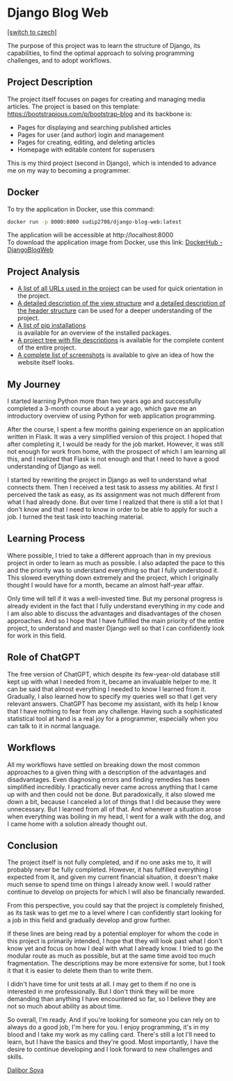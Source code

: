 # Django Blog Web
[[switch to czech]](../README.md)

The purpose of this project was to learn the structure of Django, its capabilities, 
to find the optimal approach to solving programming challenges, and to adopt workflows.


## Project Description

The project itself focuses on pages for creating and managing media articles. 
The project is based on this template: https://bootstrapious.com/p/bootstrap-blog and its backbone is:

- Pages for displaying and searching published articles
- Pages for user (and author) login and management
- Pages for creating, editing, and deleting articles
- Homepage with editable content for superusers

This is my third project (second in Django), which is intended to advance me on my way to becoming a programmer.


## Docker

To try the application in Docker, use this command:  
```bash
docker run -p 8000:8000 sudip2708/django-blog-web:latest
```  
The application will be accessible at http://localhost:8000  
To download the application image from Docker, use this link: [DockerHub - DjangoBlogWeb](https://hub.docker.com/r/sudip2708/django-blog-web)


## Project Analysis

- [A list of all URLs used in the project](01_url_list_[en].md) 
can be used for quick orientation in the project.
- [A detailed description of the view structure](02_view_list_[en].md) 
and [a detailed description of the header structure](04_header_[en].md) 
can be used for a deeper understanding of the project.
- [A list of pip installations](03_pip_install_[en].md)  
is available for an overview of the installed packages.
- [A project tree with file descriptions](05_tree_[en].md) 
is available for the complete content of the entire project.
- [A complete list of screenshots](06_screenshots_[en].md) 
is available to give an idea of how the website itself looks.



## My Journey

I started learning Python more than two years ago and successfully completed a 3-month course about a year ago, 
which gave me an introductory overview of using Python for web application programming.

After the course, I spent a few months gaining experience on an application written in Flask. 
It was a very simplified version of this project. 
I hoped that after completing it, I would be ready for the job market. 
However, it was still not enough for work from home, with the prospect of which I am learning all this, 
and I realized that Flask is not enough and that I need to have a good understanding of Django as well.

I started by rewriting the project in Django as well to understand what connects them. 
Then I received a test task to assess my abilities. At first I perceived the task as easy, 
as its assignment was not much different from what I had already done. 
But over time I realized that there is still a lot that I don't know 
and that I need to know in order to be able to apply for such a job. 
I turned the test task into teaching material.


## Learning Process

Where possible, I tried to take a different approach than in my previous project in order to learn as much as possible. 
I also adapted the pace to this and the priority was to understand everything so that I fully understood it. 
This slowed everything down extremely and the project, 
which I originally thought I would have for a month, became an almost half-year affair.

Only time will tell if it was a well-invested time. 
But my personal progress is already evident in the fact that I fully understand everything in my code 
and I am also able to discuss the advantages and disadvantages of the chosen approaches. 
And so I hope that I have fulfilled the main priority of the entire project, 
to understand and master Django well so that I can confidently look for work in this field.

## Role of ChatGPT

The free version of ChatGPT, which despite its few-year-old database still kept up 
with what I needed from it, became an invaluable helper to me. 
It can be said that almost everything I needed to know I learned from it. 
Gradually, I also learned how to specify my queries well so that I get very relevant answers. 
ChatGPT has become my assistant, with its help I know that I have nothing to fear from any challenge. 
Having such a sophisticated statistical tool at hand is a real joy for a programmer, 
especially when you can talk to it in normal language.

## Workflows

All my workflows have settled on breaking down the most common approaches 
to a given thing with a description of the advantages and disadvantages. 
Even diagnosing errors and finding remedies has been simplified incredibly. 
I practically never came across anything that I came up with and then could not be done. 
But paradoxically, it also slowed me down a bit, 
because I canceled a lot of things that I did because they were unnecessary. 
But I learned from all of that. 
And whenever a situation arose when everything was boiling in my head, 
I went for a walk with the dog, and I came home with a solution already thought out.

## Conclusion

The project itself is not fully completed, and if no one asks me to, it will probably never be fully completed.
However, it has fulfilled everything I expected from it, and given my current financial situation, 
it doesn't make much sense to spend time on things I already know well.
I would rather continue to develop on projects for which I will also be financially rewarded.

From this perspective, you could say that the project is completely finished, 
as its task was to get me to a level where I can confidently start looking for a job in this field 
and gradually develop and grow further.

If these lines are being read by a potential employer for whom the code in this project is primarily intended, 
I hope that they will look past what I don't know yet and focus on how I deal with what I already know.
I tried to go the modular route as much as possible, but at the same time avoid too much fragmentation.
The descriptions may be more extensive for some, but I took it that it is easier to delete them than to write them.

I didn't have time for unit tests at all. I may get to them if no one is interested in me professionally.
But I don't think they will be more demanding than anything I have encountered so far, 
so I believe they are not so much about ability as about time.

So overall, I'm ready. And if you're looking for someone you can rely on to always do a good job, I'm here for you.
I enjoy programming, it's in my blood and I take my work as my calling card.
There's still a lot I'll need to learn, but I have the basics and they're good.
Most importantly, I have the desire to continue developing and I look forward to new challenges and skills.

[Dalibor Sova](https://www.linkedin.com/in/dalibor-sudip-sova/)

